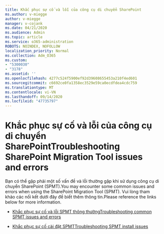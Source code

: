 ```yaml
---
title: Khắc phục sự cố và lỗi của công cụ di chuyển SharePoint
ms.author: v-miegge
author: v-miegge
manager: v-cojank
ms.date: 04/21/2020
ms.audience: Admin
ms.topic: article
ms.service: o365-administration
ROBOTS: NOINDEX, NOFOLLOW
localization_priority: Normal
ms.collection: Adm_O365
ms.custom:
- "5300030"
- "3178"
ms.assetid: ''
ms.openlocfilehash: 4277c524f5900ef92d39608655453a210f4ed601
ms.sourcegitcommit: c6692ce0fa1358ec3529e59ca0ecdfdea4cdc759
ms.translationtype: MT
ms.contentlocale: vi-VN
ms.lasthandoff: 09/14/2020
ms.locfileid: "47735797"
---
```

# <a name="troubleshooting-sharepoint-migration-tool-issues-and-errors"></a><span data-ttu-id="9d408-102">Khắc phục sự cố và lỗi của công cụ di chuyển SharePoint</span><span class="sxs-lookup"><span data-stu-id="9d408-102">Troubleshooting SharePoint Migration Tool issues and errors</span></span>

<span data-ttu-id="9d408-103">Bạn có thể gặp phải một số vấn đề và lỗi thường gặp khi sử dụng công cụ di chuyển SharePoint (SPMT).</span><span class="sxs-lookup"><span data-stu-id="9d408-103">You may encounter some common issues and errors when using the SharePoint Migration Tool (SPMT).</span></span> <span data-ttu-id="9d408-104">Vui lòng tham khảo các nối kết dưới đây để biết thêm thông tin.</span><span class="sxs-lookup"><span data-stu-id="9d408-104">Please reference the links below for more information.</span></span>

- [<span data-ttu-id="9d408-105">Khắc phục sự cố và lỗi SPMT thông thường</span><span class="sxs-lookup"><span data-stu-id="9d408-105">Troubleshooting common SPMT issues and errors</span></span>](https://docs.microsoft.com/sharepointmigration/troubleshooting-common-spmt-issues)

- [<span data-ttu-id="9d408-106">Khắc phục sự cố cài đặt SPMT</span><span class="sxs-lookup"><span data-stu-id="9d408-106">Troubleshooting SPMT install issues</span></span>](https://docs.microsoft.com/sharepointmigration/spmt-install-issues)
